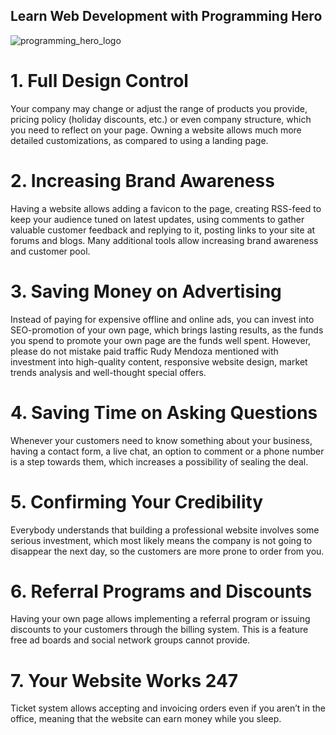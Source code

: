## Learn Web Development with Programming Hero

![programming_hero_logo](https://github.com/UtshadasCSE/PH-MERN/assets/75168319/223668e2-c9fe-4bbb-aebe-97521d37ab2e)

# 1. Full Design Control

Your company may change or adjust the range of products you provide, pricing policy (holiday discounts, etc.) or even company structure, which you need to reflect on your page. Owning a website allows much more detailed customizations, as compared to using a landing page.

# 2. Increasing Brand Awareness

Having a website allows adding a favicon to the page, creating RSS-feed to keep your audience tuned on latest updates, using comments to gather valuable customer feedback and replying to it, posting links to your site at forums and blogs. Many additional tools allow increasing brand awareness and customer pool.

# 3. Saving Money on Advertising

Instead of paying for expensive offline and online ads, you can invest into SEO-promotion of your own page, which brings lasting results, as the funds you spend to promote your own page are the funds well spent. However, please do not mistake paid traffic Rudy Mendoza mentioned with investment into high-quality content, responsive website design, market trends analysis and well-thought special offers.

# 4. Saving Time on Asking Questions

Whenever your customers need to know something about your business, having a contact form, a live chat, an option to comment or a phone number is a step towards them, which increases a possibility of sealing the deal.

# 5. Confirming Your Credibility

Everybody understands that building a professional website involves some serious investment, which most likely means the company is not going to disappear the next day, so the customers are more prone to order from you.

# 6. Referral Programs and Discounts

Having your own page allows implementing a referral program or issuing discounts to your customers through the billing system. This is a feature free ad boards and social network groups cannot provide.

# 7. Your Website Works 247

Ticket system allows accepting and invoicing orders even if you aren’t in the office, meaning that the website can earn money while you sleep.
